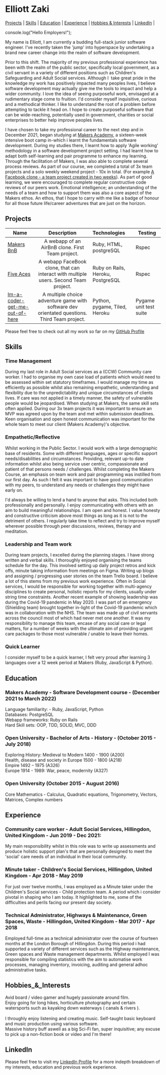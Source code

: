 # Elliott Zaki
[Projects](#projects) | [Skills](#skills) | [Education](#education) | [Experience](#experience) | [Hobbies & Interests](#Hobbies_&_Interests) | [LinkedIn](#linkedIn) |

console.log("Hello Employers!");

My name is Elliott, I am currently a budding full-stack junior software engineer. I've recently taken the 'jump' into hyperspace by undertaking a brand new career change into the realm of software development.

Prior to this shift. The majority of my previous professional experience has been with the realm of the public sector, specifically local government, as a civil servant in a variety of different positions such as Children's Safeguarding and Adult Social services. Although I  take great pride in the knowledge my work has positively impacted many peoples lives, I believe software development may actually give me the tools to impact and help a wider community.
I love the idea of seeing purposeful work, envisaged at a rudimentary stage come to fruition. I'd consider myself inquisitive, curious and a methodical thinker. I like to understand the root of a problem before attempting to tackle it head on. I hope to create purposeful software that can be wide-reaching, potentially used in government, charities or social enterprises to better help improve peoples lives.

I have chosen to take my professional career to the next step and in December 2021, began studying at <a href="http://www.makersacademy.com/">Makers Academy</a>, a sixteen-week intensive boot camp in-which i learnt the fundamentals software development. During my studies there, I learnt how to apply 'Agile working' methodology in a software development project setting.
I had learnt how to adapt both self-learning and pair programme to enhance my learning. Through the facilitation of Makers, I was also able to complete several process reviews. As part of our course, we completed a total of 3x team projects and a solo weekly weekend project - 10x in total. (For example <a href="https://blooming-bastion-46086.herokuapp.com/">A Facebook clone - a team project created in two weeks</a>).
As part of good learning, we were encouraged to complete regular constructive code reviews of our peers work. Emotional intelligence; an understanding of the needs of a team and how to support them was also a core aspect of the Makers ethos. An ethos, that I hope to carry with me like a badge of honour for all those future life/career adventures that are just on the horizon.

## Projects
|Name                       | Description                                                                   | Technologies                     |  Testing                           |
|-------------------------- |:-----------------------------------------------------------------------------:|:-------------------|-------------------|
|[Makers BnB](https://github.com/ElliottZaki/makers-bnb)       | A webapp of an AirBnB clone. First Team project.               | Ruby,  HTML, postgreSQL           | Rspec       |
|[Five Aces](https://github.com/ElliottZaki/Weeks-8-and-9-Acebook-Five-Aces)        |  A webapp FaceBook clone, that can interact with multiple users. Second Team project.                | Ruby on Rails,  Heroku, PostgreSQL            | Rspec      |
|[Im-a-coder-get-me-out-of-here](https://github.com/ElliottZaki/Im-a-coder-get-me-out-of-here)        |  A multiple choice adventure game with software dev orientated questions. Third Team project.                | Python,  pygame, Tiled, Heroku         | Pygame unit test suite       |

Please feel free to check out all my work so far on my <a href="https://github.com/ElliottZaki">GitHub Profile</a>

## Skills
### Time Management
During my last role in Adult Social services as a (CCW) Community care worker. I had to organise my own case load of patients which would need to be assessed within set statutory timeframes. I would manage my time as efficiently as possible whilst also remaining empathetic, understanding and flexibility due to the unpredictability and unique circumstances of clients lives. If care was not applied in a timely manner, the safety of vulnerable people would be jeopardised.
When studying at Makers, the same skill sets often applied. During our 3x team projects it was important to ensure an MVP was agreed upon by the team and met within submission deadlines. Keen organisation and open honest communication was important for the whole team to meet our client (Makers Academy)'s objective.

### Empathetic/Reflective
Whilst working in the Public Sector. I would work with a large demographic base of residents. Some with different languages, ages or specific support needs/disabilities and circumstances. Providing, relevant up-to date information whilst also being service user centric, compassionate and patient of that persons needs / challenges.
Whilst completing the Makers Course, an emphasis on team work and pair programming was instilled from our first day. As such I felt it was important to have good communication with my peers, to understand any needs or challenges they might have early on.

I'd always be willing to lend a hand to anyone that asks. This included both professionally and personally. I enjoy communicating with others with an aim to build meaningful relationships. I am open and honest. I value honesty and constructive criticism above most things as long as it is not to the detriment of others. I regularly take time to reflect and try to improve myself wherever possible through peer discussions, reviews, therapy and meditation.

### Leadership and Team work
During team projects, I excelled during the planning stages. I have strong written and verbal skills. I thoroughly enjoyed organising the teams schedule for the day. This involved setting up daily project retros and kick offs, minute taking information from meetings on Figma. Writing up blogs and assigning / progressing user stories on the team Trello board. I believe a lot of this stems from my previous work experience. Often in Social services, I would be responsible for working together with multi-agency disciplines to create personal, holistic reports for my clients, usually under string time constraints.
Another recent example of showing leadership was during the Covid-19 pandemic in May 2020. I was part of an emergency (Shielding team) brought together in-light of the Covid-19 pandemic which was in collaboration with the NHS. The team was made up of civil servants across the council most of which had never met one another. It was my responsibility to manage this team, encase of any social care or legal matters, for a number of weeks with the ultimate aim of providing urgent care packages to those most vulnerable / unable to leave their homes.

### Quick Learner
I consider myself to be a quick learner, I felt very proud after learning 3 languages over a 12 week period at Makers (Ruby, JavaScript & Python).

## Education
### Makers Academy - Software Development course - (December 2021 to March 2022)
Language familiarity: - Ruby, JavaScript, Python<br>
Databases: PostgreSQL<br>
Webapp frameworks: Ruby on Rails<br>
Hard Skill sets: OOP, TDD, SOLID, MVC, DDD<br>

### Open University - Bachelor of Arts - History - (October 2015 - July 2018)
Exploring History: Medieval to Modern 1400 - 1900 (A200)<br>
Health, disease and society in Europe 1500 - 1800 (A218)<br>
Empire 1492 – 1975 (A326)<br>
Europe 1914 - 1989: War, peace, modernity (A327)<br>
### Open University (October 2015 - August 2016)
Core Mathematics - Calculus, Quadratic equations, Trigonometry, Vectors, Matrices, Complex numbers<br>

## Experience
### Community care worker - Adult Social Services, Hillingdon, United Kingdom - Jun 2019 - Dec 2021:
My main responsibility whilst in this role was to write up assessments and produce holistic support plan's that are personally designed to meet the 'social' care needs of an individual in their local community. 

### Minute taker - Children's Social Services, Hillingdon, United Kingdom - Apr 2018 - May 2019
For just over twelve months, I was employed as a Minute taker under the Children's Social services - Child protection team. A period which i consider pivotal in shaping who I am today. It highlighted to me, some of the difficulties and perils facing our present day society.

### Technical Administrator, Highways & Maintenance, Green Spaces, Waste - Hillingdon, United Kingdom - Mar 2017 - Apr 2018
Employed full-time as a technical administrator over the course of fourteen months at the London Borough of Hillingdon. During this period i had supported a variety of different services such as the Highway maintenance, Green spaces and Waste management departments. Whilst employed I was responsible for compiling statistics with the aim to automatise work processes, managing inventory, invoicing, auditing and general adhoc administrative tasks.

## Hobbies_&_Interests
Avid board / video gamer and hugely passionate around film.<br>
Enjoy going for long hikes, horticulture photography and certain watersports such as kayaking down waterways ( canals & rivers ).<br>  
I throughly enjoy listening and creating music. Self-taught basic keyboard and music production using various software.<br>
Massive history buff aswell as a big Sci-Fi fan, super inquisitive; any excuse to pick up a non-fiction book or video and I'm there!<br>

## LinkedIn
Please feel free to visit my <a href="https://www.linkedin.com/in/elliott-zaki/">LinkedIn Profile</a> for a more indepth breakdown of my interests, education and previous work experience.